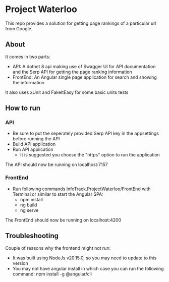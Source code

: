 # Project Waterloo

This repo provides a solution for getting page rankings of a particular url from Google.

## About

It comes in two parts:
- API: A dotnet 8 api making use of Swagger UI for API documentation and the Serp API for getting the page ranking information
- FrontEnd: An Angular single page application for search and showing the information

It also uses xUnit and FakeItEasy for some basic units tests

## How to run

### API

 - Be sure to put the seperately provided Serp API key in the appsettings before running the API
 - Build API application
 - Run API application
   - It is suggested you choose the "https" option to run the application

The API should now be running on localhost:7157

### FrontEnd

- Run following commands InfoTrack.ProjectWaterloo/FrontEnd with Terminal or similar to start the Angular SPA:
  - npm install
  - ng build
  - ng serve

The FrontEnd should now be running on localhost:4200

## Troubleshooting

Couple of reasons why the frontend might not run:

- It was built using NodeJs v20.15.0, so you may need to update to this version
- You may not have angular install in which case you can run the following command: npm install -g @angular/cli
